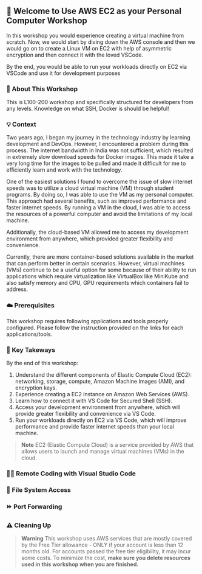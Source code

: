 ## 🚀 Welcome to Use AWS EC2 as your Personal Computer Workshop

In this workshop you would experience creating a virtual machine from scratch. Now, we would start by diving down the AWS console and then we would go on to create a Linux VM on EC2 with help of asymmetric encryption and then connect it with the loved VSCode. 

By the end, you would be able to run your workloads directly on EC2 via VSCode and use it for development purposes

### 📖 About This Workshop

This is L100-200 workshop and specifically structured for developers from any levels. Knowledge on what SSH, Docker is should be helpful!

### 💡 Context 

Two years ago, I began my journey in the technology industry by learning development and DevOps. However, I encountered a problem during this process. The internet bandwidth in India was not sufficient, which resulted in extremely slow download speeds for Docker images. This made it take a very long time for the images to be pulled and made it difficult for me to efficiently learn and work with the technology.

One of the easiest solutions I found to overcome the issue of slow internet speeds was to utilize a cloud virtual machine (VM) through student programs. By doing so, I was able to use the VM as my personal computer. This approach had several benefits, such as improved performance and faster internet speeds. By running a VM in the cloud, I was able to access the resources of a powerful computer and avoid the limitations of my local machine. 

Additionally, the cloud-based VM allowed me to access my development environment from anywhere, which provided greater flexibility and convenience. 

Currently, there are more container-based solutions available in the market that can perform better in certain scenarios. However, virtual machines (VMs) continue to be a useful option for some because of their ability to run applications which require virtualization like VirtualBox like MiniKube and also satisfy memory and CPU, GPU requirements which containers fail to address. 


### ☁️ Prerequisites 

This workshop requires following applications and tools properly configured. Please follow the instruction provided on the links for each applications/tools.


### 🤚 Key Takeways

By the end of this workshop: 

1. Understand the different components of Elastic Compute Cloud (EC2): networking, storage, compute, Amazon Machine Images (AMI), and encryption keys.
1. Experience creating a EC2 instance on Amazon Web Services (AWS).
1. Learn how to connect it with VS Code for Secured Shell (SSH).
1. Access your development environment from anywhere, which will provide greater flexibility and convenience via VS Code.
1. Run your workloads directly on EC2 via VS Code, which will improve performance and provide faster internet speeds than your local machine.

> **Note**
> EC2 (Elastic Compute Cloud) is a service provided by AWS that allows users to launch and manage virtual machines (VMs) in the cloud.

### 🧑‍💻 Remote Coding with Visual Studio Code

### 📂 File System Access

### ⏩ Port Forwarding


### ⚠️ Cleaning Up

> **Warning**
> This workshop uses AWS services that are mostly covered by the Free Tier allowance - ONLY if your account is less than 12 months old. For accounts passed the free tier eligibility, it may incur some costs. To minimize the cost, **make sure you delete resources used in this workshop when you are finished.**

